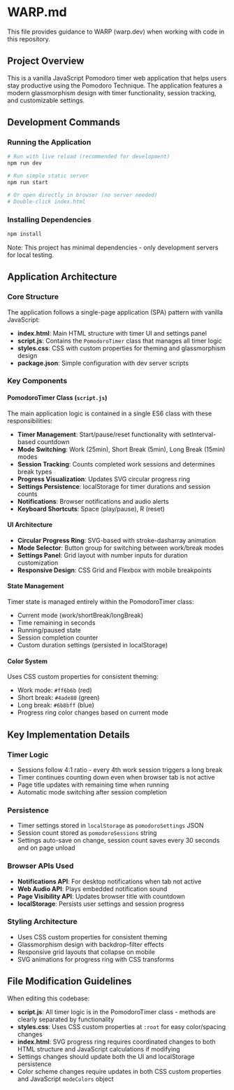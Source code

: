 # WARP.md

This file provides guidance to WARP (warp.dev) when working with code in this repository.

## Project Overview
This is a vanilla JavaScript Pomodoro timer web application that helps users stay productive using the Pomodoro Technique. The application features a modern glassmorphism design with timer functionality, session tracking, and customizable settings.

## Development Commands

### Running the Application
```bash
# Run with live reload (recommended for development)
npm run dev

# Run simple static server
npm run start

# Or open directly in browser (no server needed)
# Double-click index.html
```

### Installing Dependencies
```bash
npm install
```

Note: This project has minimal dependencies - only development servers for local testing.

## Application Architecture

### Core Structure
The application follows a single-page application (SPA) pattern with vanilla JavaScript:
- **index.html**: Main HTML structure with timer UI and settings panel
- **script.js**: Contains the `PomodoroTimer` class that manages all timer logic
- **styles.css**: CSS with custom properties for theming and glassmorphism design
- **package.json**: Simple configuration with dev server scripts

### Key Components

#### PomodoroTimer Class (`script.js`)
The main application logic is contained in a single ES6 class with these responsibilities:
- **Timer Management**: Start/pause/reset functionality with setInterval-based countdown
- **Mode Switching**: Work (25min), Short Break (5min), Long Break (15min) modes
- **Session Tracking**: Counts completed work sessions and determines break types
- **Progress Visualization**: Updates SVG circular progress ring
- **Settings Persistence**: localStorage for timer durations and session counts
- **Notifications**: Browser notifications and audio alerts
- **Keyboard Shortcuts**: Space (play/pause), R (reset)

#### UI Architecture
- **Circular Progress Ring**: SVG-based with stroke-dasharray animation
- **Mode Selector**: Button group for switching between work/break modes  
- **Settings Panel**: Grid layout with number inputs for duration customization
- **Responsive Design**: CSS Grid and Flexbox with mobile breakpoints

#### State Management
Timer state is managed entirely within the PomodoroTimer class:
- Current mode (work/shortBreak/longBreak)
- Time remaining in seconds
- Running/paused state
- Session completion counter
- Custom duration settings (persisted in localStorage)

#### Color System
Uses CSS custom properties for consistent theming:
- Work mode: `#ff6b6b` (red)
- Short break: `#4ade80` (green) 
- Long break: `#6b8bff` (blue)
- Progress ring color changes based on current mode

## Key Implementation Details

### Timer Logic
- Sessions follow 4:1 ratio - every 4th work session triggers a long break
- Timer continues counting down even when browser tab is not active
- Page title updates with remaining time when running
- Automatic mode switching after session completion

### Persistence
- Timer settings stored in `localStorage` as `pomodoroSettings` JSON
- Session count stored as `pomodoroSessions` string
- Settings auto-save on change, session count saves every 30 seconds and on page unload

### Browser APIs Used
- **Notifications API**: For desktop notifications when tab not active
- **Web Audio API**: Plays embedded notification sound
- **Page Visibility API**: Updates browser title with countdown
- **localStorage**: Persists user settings and session progress

### Styling Architecture
- Uses CSS custom properties for consistent theming
- Glassmorphism design with backdrop-filter effects
- Responsive grid layouts that collapse on mobile
- SVG animations for progress ring with CSS transforms

## File Modification Guidelines

When editing this codebase:
- **script.js**: All timer logic is in the PomodoroTimer class - methods are clearly separated by functionality
- **styles.css**: Uses CSS custom properties at `:root` for easy color/spacing changes
- **index.html**: SVG progress ring requires coordinated changes to both HTML structure and JavaScript calculations if modifying
- Settings changes should update both the UI and localStorage persistence
- Color scheme changes require updates in both CSS custom properties and JavaScript `modeColors` object
